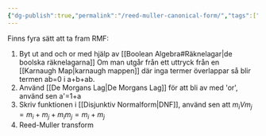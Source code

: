 ```yaml
---
{"dg-publish":true,"permalink":"/reed-muller-canonical-form/","tags":["digitalteknik"]}
---
```




Finns fyra sätt att ta fram RMF:
1. Byt ut and och or med hjälp av [[Boolean Algebra#Räknelagar\|de boolska räknelagarna]]
Om man utgår från ett uttryck från en [[Karnaugh Map\|karnaugh mappen]] där inga termer överlappar så blir termen ab=0 i a+b+ab.
2. Använd [[De Morgans Lag\|De Morgans Lag]] för att bli av med 'or', använd sen a'=1+a
3. Skriv funktionen i [[Disjunktiv Normalform\|DNF]], använd sen att 
$m_i V m_j = m_i+m_j+m_i m_j = m_i+m_j$
4. Reed-Muller transform